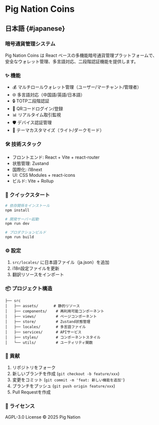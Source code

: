 # Pig Nation Coins

## 日本語 {#japanese}

### 暗号通貨管理システム

Pig Nation Coins は React ベースの多機能暗号通貨管理プラットフォームで、安全なウォレット管理、多言語対応、二段階認証機能を提供します。

### ✨ 機能
- 💰 マルチロールウォレット管理（ユーザー/マーチャント/管理者）
- 🌐 多言語対応（中国語/英語/日本語）
- 🔒 TOTP二段階認証
- 📱 QRコードログイン/登録
- 📊 リアルタイム取引監視
- 🛡️ デバイス認証管理
- 🎨 テーマカスタマイズ（ライト/ダークモード）

### 🛠 技術スタック
- フロントエンド: React + Vite + react-router
- 状態管理: Zustand
- 国際化: i18next
- UI: CSS Modules + react-icons
- ビルド: Vite + Rollup

### 🚀 クイックスタート
```bash
# 依存関係をインストール
npm install

# 開発サーバー起動
npm run dev

# プロダクションビルド
npm run build
```
### ⚙ 設定
1. `src/locales/` に日本語ファイル（ja.json）を追加
2. i18n設定ファイルを更新
3. 翻訳リソースをインポート

### 📦 プロジェクト構造
```
├── src
│   ├── assets/       # 静的リソース
│   ├── components/    # 再利用可能コンポーネント
│   ├── views/         # ページコンポーネント
│   ├── store/         # Zustand状態管理
│   ├── locales/       # 多言語ファイル
│   ├── services/      # APIサービス
│   ├── styles/        # コンポーネントスタイル
│   └── utils/         # ユーティリティ関数
```
### 🤝 貢献
1. リポジトリをフォーク
2. 新しいブランチを作成 (`git checkout -b feature/xxx`)
3. 変更をコミット (`git commit -m 'feat: 新しい機能を追加'`)
4. ブランチをプッシュ (`git push origin feature/xxx`)
5. Pull Requestを作成

### 📄 ライセンス
AGPL-3.0 License © 2025 Pig Nation
